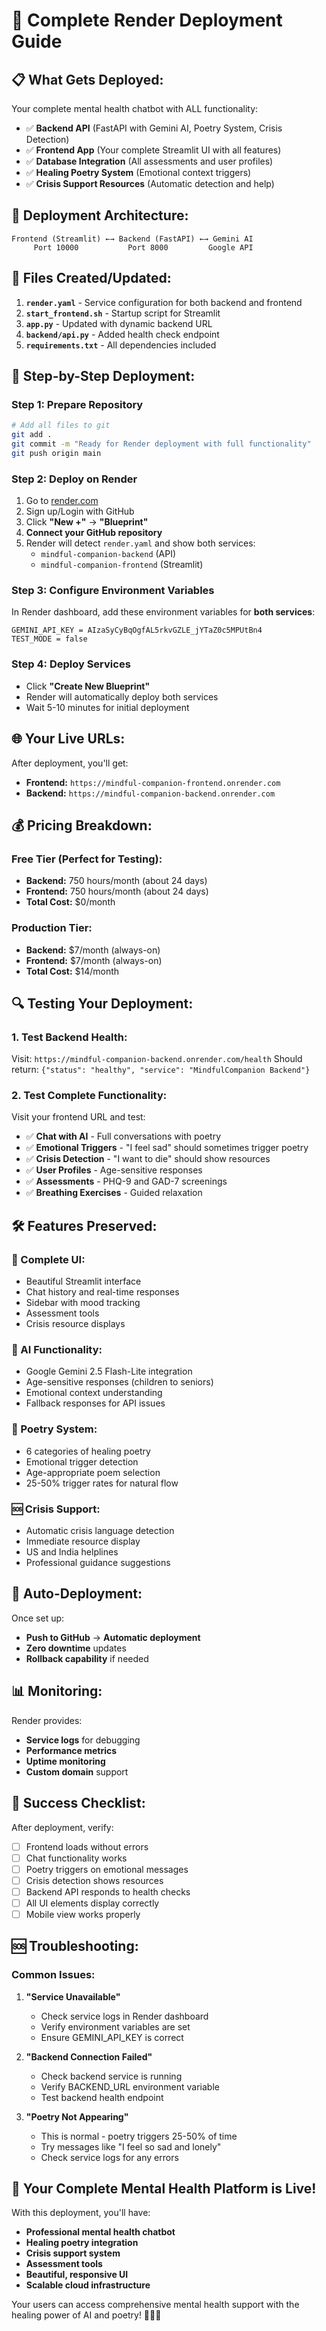 # 🚀 Complete Render Deployment Guide

## 📋 **What Gets Deployed:**

Your complete mental health chatbot with ALL functionality:
- ✅ **Backend API** (FastAPI with Gemini AI, Poetry System, Crisis Detection)
- ✅ **Frontend App** (Your complete Streamlit UI with all features)
- ✅ **Database Integration** (All assessments and user profiles)
- ✅ **Healing Poetry System** (Emotional context triggers)
- ✅ **Crisis Support Resources** (Automatic detection and help)

## 🎯 **Deployment Architecture:**

```
Frontend (Streamlit) ←→ Backend (FastAPI) ←→ Gemini AI
     Port 10000           Port 8000         Google API
```

## 🔧 **Files Created/Updated:**

1. **`render.yaml`** - Service configuration for both backend and frontend
2. **`start_frontend.sh`** - Startup script for Streamlit
3. **`app.py`** - Updated with dynamic backend URL
4. **`backend/api.py`** - Added health check endpoint
5. **`requirements.txt`** - All dependencies included

## 🚀 **Step-by-Step Deployment:**

### **Step 1: Prepare Repository**
```bash
# Add all files to git
git add .
git commit -m "Ready for Render deployment with full functionality"
git push origin main
```

### **Step 2: Deploy on Render**
1. Go to [render.com](https://render.com)
2. Sign up/Login with GitHub
3. Click **"New +"** → **"Blueprint"**
4. **Connect your GitHub repository**
5. Render will detect `render.yaml` and show both services:
   - `mindful-companion-backend` (API)
   - `mindful-companion-frontend` (Streamlit)

### **Step 3: Configure Environment Variables**
In Render dashboard, add these environment variables for **both services**:

```
GEMINI_API_KEY = AIzaSyCyBqOgfAL5rkvGZLE_jYTaZ0c5MPUtBn4
TEST_MODE = false
```

### **Step 4: Deploy Services**
- Click **"Create New Blueprint"**
- Render will automatically deploy both services
- Wait 5-10 minutes for initial deployment

## 🌐 **Your Live URLs:**

After deployment, you'll get:
- **Frontend:** `https://mindful-companion-frontend.onrender.com`
- **Backend:** `https://mindful-companion-backend.onrender.com`

## 💰 **Pricing Breakdown:**

### **Free Tier (Perfect for Testing):**
- **Backend:** 750 hours/month (about 24 days)
- **Frontend:** 750 hours/month (about 24 days)
- **Total Cost:** $0/month

### **Production Tier:**
- **Backend:** $7/month (always-on)
- **Frontend:** $7/month (always-on)
- **Total Cost:** $14/month

## 🔍 **Testing Your Deployment:**

### **1. Test Backend Health:**
Visit: `https://mindful-companion-backend.onrender.com/health`
Should return: `{"status": "healthy", "service": "MindfulCompanion Backend"}`

### **2. Test Complete Functionality:**
Visit your frontend URL and test:
- ✅ **Chat with AI** - Full conversations with poetry
- ✅ **Emotional Triggers** - "I feel sad" should sometimes trigger poetry
- ✅ **Crisis Detection** - "I want to die" should show resources
- ✅ **User Profiles** - Age-sensitive responses
- ✅ **Assessments** - PHQ-9 and GAD-7 screenings
- ✅ **Breathing Exercises** - Guided relaxation

## 🛠️ **Features Preserved:**

### **🎨 Complete UI:**
- Beautiful Streamlit interface
- Chat history and real-time responses
- Sidebar with mood tracking
- Assessment tools
- Crisis resource displays

### **🤖 AI Functionality:**
- Google Gemini 2.5 Flash-Lite integration
- Age-sensitive responses (children to seniors)
- Emotional context understanding
- Fallback responses for API issues

### **🌸 Poetry System:**
- 6 categories of healing poetry
- Emotional trigger detection
- Age-appropriate poem selection
- 25-50% trigger rates for natural flow

### **🆘 Crisis Support:**
- Automatic crisis language detection
- Immediate resource display
- US and India helplines
- Professional guidance suggestions

## 🔄 **Auto-Deployment:**

Once set up:
- **Push to GitHub** → **Automatic deployment**
- **Zero downtime** updates
- **Rollback capability** if needed

## 📊 **Monitoring:**

Render provides:
- **Service logs** for debugging
- **Performance metrics** 
- **Uptime monitoring**
- **Custom domain** support

## 🎉 **Success Checklist:**

After deployment, verify:
- [ ] Frontend loads without errors
- [ ] Chat functionality works
- [ ] Poetry triggers on emotional messages
- [ ] Crisis detection shows resources
- [ ] Backend API responds to health checks
- [ ] All UI elements display correctly
- [ ] Mobile view works properly

## 🆘 **Troubleshooting:**

### **Common Issues:**

1. **"Service Unavailable"**
   - Check service logs in Render dashboard
   - Verify environment variables are set
   - Ensure GEMINI_API_KEY is correct

2. **"Backend Connection Failed"**
   - Check backend service is running
   - Verify BACKEND_URL environment variable
   - Test backend health endpoint

3. **"Poetry Not Appearing"**
   - This is normal - poetry triggers 25-50% of time
   - Try messages like "I feel so sad and lonely"
   - Check service logs for any errors

## 🎯 **Your Complete Mental Health Platform is Live!**

With this deployment, you'll have:
- **Professional mental health chatbot**
- **Healing poetry integration**
- **Crisis support system**
- **Assessment tools**
- **Beautiful, responsive UI**
- **Scalable cloud infrastructure**

Your users can access comprehensive mental health support with the healing power of AI and poetry! 🌸💙✨
